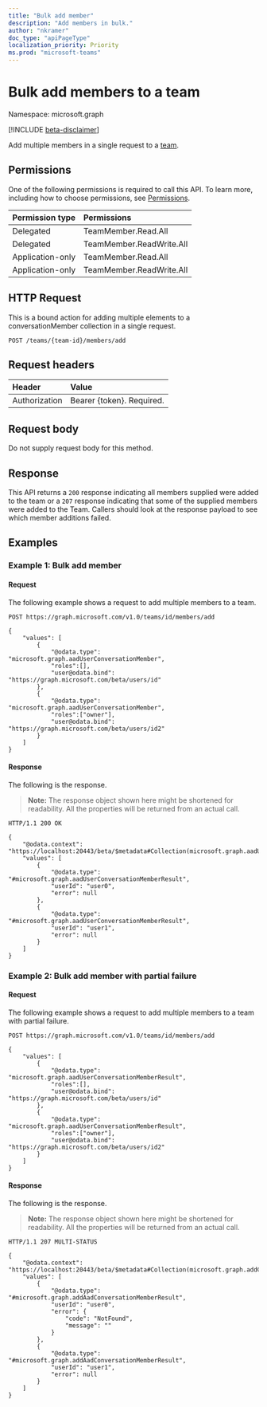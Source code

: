 ```yaml
---
title: "Bulk add member"
description: "Add members in bulk."
author: "nkramer"
doc_type: "apiPageType"
localization_priority: Priority
ms.prod: "microsoft-teams"
---
```


# Bulk add members to a team

Namespace: microsoft.graph

[!INCLUDE [beta-disclaimer](../../includes/beta-disclaimer.md)]

Add multiple members in a single request to a [team](../resources/team.md).

## Permissions

One of the following permissions is required to call this API. To learn more, including how to choose permissions, see [Permissions](/graph/permissions-reference).

|Permission type      | Permissions               | 
|:--------------------|:--------------------------|
| Delegated | TeamMember.Read.All   |
| Delegated | TeamMember.ReadWrite.All |
| Application-only | TeamMember.Read.All   |
| Application-only | TeamMember.ReadWrite.All |


## HTTP Request

This is a bound action for adding multiple elements to a conversationMember collection in a single request.
<!-- { "blockType": "ignored" } -->

```http
POST /teams/{team-id}/members/add
```

## Request headers

| Header        | Value                     |
| :------------ | :------------------------ |
| Authorization | Bearer {token}. Required. |

## Request body
Do not supply request body for this method.

## Response

This API returns a `200` response indicating all members supplied were added to the team or a `207` response indicating that some of the supplied members were added to the Team. Callers should look at the response payload to see which member additions failed.
 
## Examples

### Example 1: Bulk add member

#### Request

The following example shows a request to add multiple members to a team.
<!-- {
  "blockType": "request",
  "name": "bulkaddmembers_team"
}-->

```msgraph-interactive
POST https://graph.microsoft.com/v1.0/teams/id/members/add

{
    "values": [
        {
            "@odata.type": "microsoft.graph.aadUserConversationMember",
            "roles":[],
            "user@odata.bind": "https://graph.microsoft.com/beta/users/id"
        },
        {
            "@odata.type": "microsoft.graph.aadUserConversationMember",
            "roles":["owner"],
            "user@odata.bind": "https://graph.microsoft.com/beta/users/id2"
        }
    ]
}
```

#### Response

The following is the response.

> **Note:** The response object shown here might be shortened for readability. All the properties will be returned from an actual call.

<!-- {
  "blockType": "response",
  "truncated": true,
  "@odata.type": "microsoft.graph.aadUserConversationMember"
} -->

```http
HTTP/1.1 200 OK

{
    "@odata.context": "https://localhost:20443/beta/$metadata#Collection(microsoft.graph.aadUserConversationMemberResult)",
    "values": [
        {
            "@odata.type": "#microsoft.graph.aadUserConversationMemberResult",
            "userId": "user0",
            "error": null
        },
        {
            "@odata.type": "#microsoft.graph.aadUserConversationMemberResult",
            "userId": "user1",
            "error": null
        }
    ]
}
```

### Example 2: Bulk add member with partial failure

#### Request

The following example shows a request to add multiple members to a team with partial failure.

<!-- {
  "blockType": "request",
  "name": "bulkaddmembers_team"
}-->

```msgraph-interactive
POST https://graph.microsoft.com/v1.0/teams/id/members/add

{
    "values": [
        {
            "@odata.type": "microsoft.graph.aadUserConversationMemberResult",
            "roles":[],
            "user@odata.bind": "https://graph.microsoft.com/beta/users/id"
        },
        {
            "@odata.type": "microsoft.graph.aadUserConversationMemberResult",
            "roles":["owner"],
            "user@odata.bind": "https://graph.microsoft.com/beta/users/id2"
        }
    ]
}
```

#### Response

The following is the response.

> **Note:** The response object shown here might be shortened for readability. All the properties will be returned from an actual call.

<!-- {
  "blockType": "response",
  "truncated": true,
  "@odata.type": "microsoft.graph.aadUserConversationMember"
} -->

```http
HTTP/1.1 207 MULTI-STATUS

{
    "@odata.context": "https://localhost:20443/beta/$metadata#Collection(microsoft.graph.addConversationMemberResult)",
    "values": [
        {
            "@odata.type": "#microsoft.graph.addAadConversationMemberResult",
            "userId": "user0",
            "error": {
                "code": "NotFound",
                "message": ""
            }
        },
        {
            "@odata.type": "#microsoft.graph.addAadConversationMemberResult",
            "userId": "user1",
            "error": null
        }
    ]
}
```

<!-- uuid: d945a9a4-0e5b-11eb-adc1-0242ac120002
2020-10-14 20:22:11 UTC -->
<!--
{
  "type": "#page.annotation",
  "description": "bulkaddmembers_team",
  "keywords": "",
  "section": "documentation",
  "tocPath": "",
  "suppressions": [
  ]
}
-->


